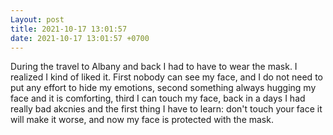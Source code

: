 ```yaml
---
Layout: post
title: 2021-10-17 13:01:57
date: 2021-10-17 13:01:57 +0700
---
```

During the travel to Albany and back I had to have to wear the mask. I
realized I kind of liked it. First nobody can see my face, and I do
not need to put any effort to hide my emotions, second something
always hugging my face and it is comforting, third I can touch my
face, back in a days I had really bad akcnies and the first thing I
have to learn: don't touch your face it will make it worse, and now my
face is protected with the mask.
